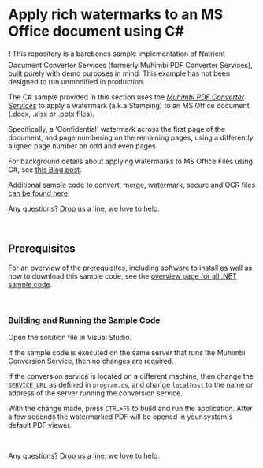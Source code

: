 # Apply rich watermarks to an MS Office document using C#
:exclamation:
This repository is a barebones sample implementation of Nutrient Document Converter Services (formerly Muhimbi PDF Converter Services), built purely with demo purposes in mind. This example has not been designed to run unmodified in production.

The C# sample provided in this section uses the *[Muhimbi PDF Converter Services](http://www.muhimbi.com/Products/PDF-Converter-Services/summary.aspx)* to apply a watermark (a.k.a Stamping) to an MS Office document (.docx, .xlsx or .pptx files).

Specifically, a 'Confidential' watermark across the first page of the document, and page numbering on the remaining pages, using a differently aligned page number on odd and even pages. 

For background details about applying watermarks to MS Office Files using C#, see [this Blog post](http://blog.muhimbi.com/2010/06/using-awesome-new-watermarking-features.html).

Additional sample code to convert, merge, watermark, secure and OCR files [can be found here](../).

Any questions? [Drop us a line](http://www.muhimbi.com/contact.aspx), we love to help.


<br/>


## Prerequisites
For an overview of the prerequisites, including software to install as well as how to download this sample code, see the [overview page for all .NET sample code](../).

<br/>


### Building and Running the Sample Code

Open the solution file in Visual Studio.

If the sample code is executed on the same server that runs the Muhimbi Conversion Service, then no changes are required.

If the conversion service is located on a different machine, then change the `SERVICE_URL` as defined in `program.cs`, and change `localhost` to the name or address of the server running the conversion service.


With the change made, press `CTRL+F5` to build and run the application. After a few seconds the watermarked PDF will be opened in your system's default PDF viewer. 

<br/>

Any questions? [Drop us a line](http://www.muhimbi.com/contact.aspx), we love to help.
